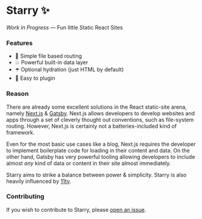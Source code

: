 # Starry ✨

_Work in Progress_ &mdash; Fun little Static React Sites

### Features

- 📁 Simple file based routing
- 💥 Powerful built-in data layer
- ☂️ Optional hydration (just HTML by default)
- 🔌 Easy to plugin

### Reason

There are already some excellent solutions in the React static-site arena, namely [Next.js](https://github.com/zeit/next.js) &amp; [Gatsby](https://github.com/gatsbyjs/gatsby). Next.js allows developers to develop websites and apps through a set of cleverly thought out conventions, such as file-system routing. However, Next.js is certainly not a batteries-included kind of framework.

Even for the most basic use cases like a blog, Next.js requires the developer to implement boilerplate code for loading in their content and data. On the other hand, Gatsby has very powerful tooling allowing developers to include almost _any_ kind of data or content in their site almost immediately.

Starry aims to strike a balance between power &amp; simplicity. Starry is also heavily influenced by [11ty](https://github.com/11ty/eleventy/).

### Contributing

If you wish to contribute to Starry, please [open an issue](https://github.com/chickencoder/starry/issues/new).
